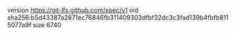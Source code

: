version https://git-lfs.github.com/spec/v1
oid sha256:b5d43387a2871ec76846fb311409303dfbf32dc3c3fad139b4fbfb8115077a9f
size 6740
